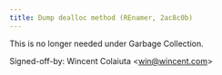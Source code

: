 ```yaml
---
title: Dump dealloc method (REnamer, 2ac8c0b)
---
```


This is no longer needed under Garbage Collection.

Signed-off-by: Wincent Colaiuta &lt;win@wincent.com&gt;
